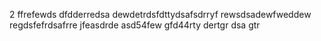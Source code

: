 2
ffrefewds
dfdderredsa
dewdetrdsfdttydsafsdrryf
rewsdsadewfweddew
regdsfefrdsafrre
jfeasdrde
asd54few
gfd44rty
dertgr
dsa
gtr
